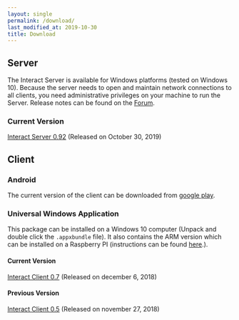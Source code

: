 ```yaml
---
layout: single
permalink: /download/
last_modified_at: 2019-10-30
title: Download
---
```


## Server

The Interact Server is available for Windows platforms (tested on Windows 10). Because the server needs to open and maintain network connections to all clients, you need administrative privileges on your machine to run the Server. Release notes can be found on the [Forum](http://forum.mutecode.com/t/all-release-notes/21).

### Current Version

[Interact Server 0.92](https://firebasestorage.googleapis.com/v0/b/mute-interact.appspot.com/o/Server%2FInteract%20Server-0.92.msi?alt=media&token=34b9d76c-b327-4206-b70d-1e9933b99b66) (Released on October 30, 2019)


## Client

### Android
The current version of the client can be downloaded from [google play](https://play.google.com/store/apps/details?id=com.mute.interact).

### Universal Windows Application

This package can be installed on a Windows 10 computer (Unpack and double click the `.appxbundle` file). It also contains the ARM version which can be installed on a Raspberry PI (instructions can be found [here](/documentation/varia/pi/).).

#### Current Version
[Interact Client 0.7](https://firebasestorage.googleapis.com/v0/b/mute-interact.appspot.com/o/Client%2FInteractClient.UWP_1.0.7.0.zip?alt=media&token=848b8502-01df-4df9-9855-c7059f42de3e) (Released on december 6, 2018)

#### Previous Version
[Interact Client 0.5](https://firebasestorage.googleapis.com/v0/b/mute-interact.appspot.com/o/Client%2FInteractClient.UWP_1.0.5.0.zip?alt=media&token=0bca68d6-5d97-4e33-a514-f91dee4368cf) (Released on november 27, 2018)